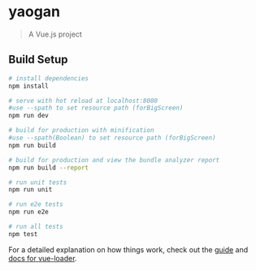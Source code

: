 # yaogan

> A Vue.js project

## Build Setup

``` bash
# install dependencies
npm install

# serve with hot reload at localhost:8080
#use --spath to set resource path (forBigScreen)
npm run dev

# build for production with minification
#use --spath(Boolean) to set resource path (forBigScreen)
npm run build

# build for production and view the bundle analyzer report
npm run build --report

# run unit tests
npm run unit

# run e2e tests
npm run e2e

# run all tests
npm test
```

For a detailed explanation on how things work, check out the [guide](http://vuejs-templates.github.io/webpack/) and [docs for vue-loader](http://vuejs.github.io/vue-loader).
